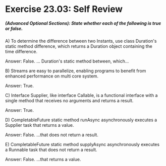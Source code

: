 # Exercise 23.03: Self Review
##### (Advanced Optional Sections): State whether each of the following is true or false.

A) To determine the difference between two Instants, use class Duration's static method difference, which returns a Duration object containing the time difference.

Answer: False.  ... Duration's static method between, which...

B) Streams are easy to parallelize, enabling programs to benefit from enhanced performance on multi core system.

Answer: True.

C) Interface Supplier, like interface Callable, is a functional interface with a single method that receives no arguments and returns a result.

Answer: True.

D) CompletableFuture static method runAsync asynchronously executes a Supplier task that returns a value.

Answer: False.  ...that does not return a result.

E) CompletableFuture static method supplyAsync asynchronously executes a Runnable task that does not return a result.

Answer: False.  ...that returns a value.


